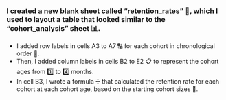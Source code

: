 ### I created a new blank sheet called “retention_rates” 📝, which I used to layout a table that looked similar to the “cohort_analysis” sheet 📊.  

- I added row labels in cells A3 to A7 🔠 for each cohort in chronological order 📅. 
- Then, I added column labels in cells B2 to E2 📋 to represent the cohort ages from 1️⃣ to 4️⃣ months.
- In cell B3, I wrote a formula ➗ that calculated the retention rate for each cohort at each cohort age, based on the starting cohort sizes 👥.  

